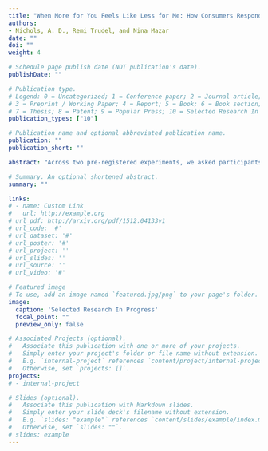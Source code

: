 ```yaml
---
title: "When More for You Feels Like Less for Me: How Consumers Respond to Inclusive Policies"
authors:
- Nichols, A. D., Remi Trudel, and Nina Mazar
date: ""
doi: ""
weight: 4

# Schedule page publish date (NOT publication's date).
publishDate: ""

# Publication type.
# Legend: 0 = Uncategorized; 1 = Conference paper; 2 = Journal article;
# 3 = Preprint / Working Paper; 4 = Report; 5 = Book; 6 = Book section;
# 7 = Thesis; 8 = Patent; 9 = Popular Press; 10 = Selected Research In Progress
publication_types: ["10"]

# Publication name and optional abbreviated publication name.
publication: ""
publication_short: ""

abstract: "Across two pre-registered experiments, we asked participants to read about a hypothetical government program and manipulated whether the program was inclusive—in particular, whether the program had funding set aside specifically for families of color. Although we did not change the amount of funding available to majority group members (i.e., Whites), our results indicate that both minority and majority consumers rated such inclusive programs as less fair. Furthermore, White participants reported being less likely to receive funding from the inclusive program. This reduction in reported funding likelihood was robust to an individual’s beliefs that life is a zero-sum game and to perceptions of program fairness. Our results build on previous literature suggesting that consumers evaluate their opportunities and fairness, in part, based on the relative distribution of resources. As such, marketers need to be cautious when communicating information about inclusive programs, particularly ones that explicitly segment benefits to meet the needs of a diverse set of consumers."

# Summary. An optional shortened abstract.
summary: ""

links:
# - name: Custom Link
#   url: http://example.org
# url_pdf: http://arxiv.org/pdf/1512.04133v1
# url_code: '#'
# url_dataset: '#'
# url_poster: '#'
# url_project: ''
# url_slides: ''
# url_source: ''
# url_video: '#'

# Featured image
# To use, add an image named `featured.jpg/png` to your page's folder. 
image:
  caption: 'Selected Research In Progress'
  focal_point: ""
  preview_only: false

# Associated Projects (optional).
#   Associate this publication with one or more of your projects.
#   Simply enter your project's folder or file name without extension.
#   E.g. `internal-project` references `content/project/internal-project/index.md`.
#   Otherwise, set `projects: []`.
projects:
# - internal-project

# Slides (optional).
#   Associate this publication with Markdown slides.
#   Simply enter your slide deck's filename without extension.
#   E.g. `slides: "example"` references `content/slides/example/index.md`.
#   Otherwise, set `slides: ""`.
# slides: example
---
```

